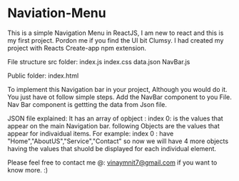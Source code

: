 # Naviation-Menu
This is a simple Navigation Menu in ReactJS,
I am new to react and this is my first project. Pordon me if you find the UI bit Clumsy.
I had created my project with Reacts Create-app npm extension.

File structure
src folder:
index.js
index.css
data.json
NavBar.js

Public folder:
index.html

To implement this Navigation bar in your project, Although you would do it. You just have ot follow simple steps.
Add the NavBar component to you File.
Nav Bar component is gettting the data from Json file.

JSON file explained:
It has an array of opbject :
index 0: is the values that appear on the main Navigation bar.
following Objects are the values that appear for indivaidual items.
For example: 
index 0 : have  "Home","AboutUS","Service","Contact"
so now we will have 4 more objects having the values that shuold be displayed for each individual element.


Please feel free to contact me @: vinaymnit7@gmail.com if you want to know more. :)
